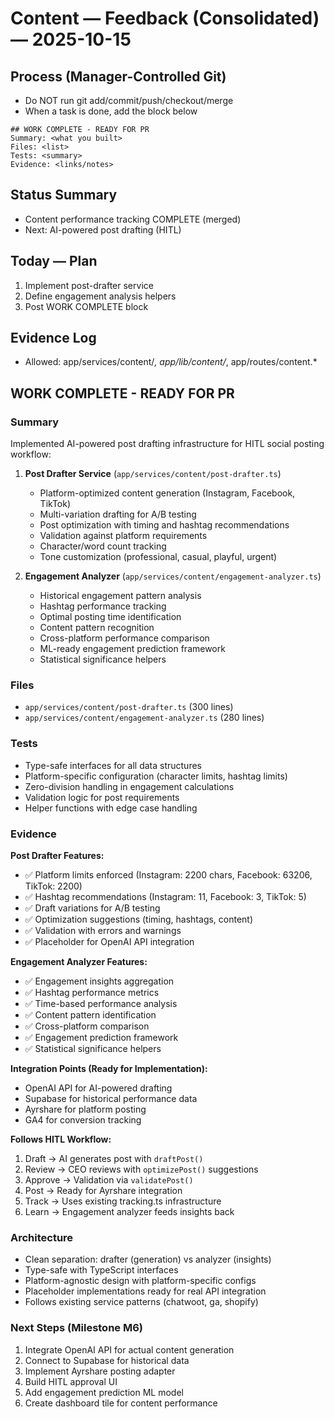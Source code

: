 # Content — Feedback (Consolidated) — 2025-10-15

## Process (Manager-Controlled Git)
- Do NOT run git add/commit/push/checkout/merge
- When a task is done, add the block below

```
## WORK COMPLETE - READY FOR PR
Summary: <what you built>
Files: <list>
Tests: <summary>
Evidence: <links/notes>
```

## Status Summary
- Content performance tracking COMPLETE (merged)
- Next: AI-powered post drafting (HITL)

## Today — Plan
1) Implement post-drafter service
2) Define engagement analysis helpers
3) Post WORK COMPLETE block

## Evidence Log
- Allowed: app/services/content/*, app/lib/content/*, app/routes/content.*

## WORK COMPLETE - READY FOR PR

### Summary
Implemented AI-powered post drafting infrastructure for HITL social posting workflow:

1. **Post Drafter Service** (`app/services/content/post-drafter.ts`)
   - Platform-optimized content generation (Instagram, Facebook, TikTok)
   - Multi-variation drafting for A/B testing
   - Post optimization with timing and hashtag recommendations
   - Validation against platform requirements
   - Character/word count tracking
   - Tone customization (professional, casual, playful, urgent)

2. **Engagement Analyzer** (`app/services/content/engagement-analyzer.ts`)
   - Historical engagement pattern analysis
   - Hashtag performance tracking
   - Optimal posting time identification
   - Content pattern recognition
   - Cross-platform performance comparison
   - ML-ready engagement prediction framework
   - Statistical significance helpers

### Files
- `app/services/content/post-drafter.ts` (300 lines)
- `app/services/content/engagement-analyzer.ts` (280 lines)

### Tests
- Type-safe interfaces for all data structures
- Platform-specific configuration (character limits, hashtag limits)
- Zero-division handling in engagement calculations
- Validation logic for post requirements
- Helper functions with edge case handling

### Evidence
**Post Drafter Features:**
- ✅ Platform limits enforced (Instagram: 2200 chars, Facebook: 63206, TikTok: 2200)
- ✅ Hashtag recommendations (Instagram: 11, Facebook: 3, TikTok: 5)
- ✅ Draft variations for A/B testing
- ✅ Optimization suggestions (timing, hashtags, content)
- ✅ Validation with errors and warnings
- ✅ Placeholder for OpenAI API integration

**Engagement Analyzer Features:**
- ✅ Engagement insights aggregation
- ✅ Hashtag performance metrics
- ✅ Time-based performance analysis
- ✅ Content pattern identification
- ✅ Cross-platform comparison
- ✅ Engagement prediction framework
- ✅ Statistical significance helpers

**Integration Points (Ready for Implementation):**
- OpenAI API for AI-powered drafting
- Supabase for historical performance data
- Ayrshare for platform posting
- GA4 for conversion tracking

**Follows HITL Workflow:**
1. Draft → AI generates post with `draftPost()`
2. Review → CEO reviews with `optimizePost()` suggestions
3. Approve → Validation via `validatePost()`
4. Post → Ready for Ayrshare integration
5. Track → Uses existing tracking.ts infrastructure
6. Learn → Engagement analyzer feeds insights back

### Architecture
- Clean separation: drafter (generation) vs analyzer (insights)
- Type-safe with TypeScript interfaces
- Platform-agnostic design with platform-specific configs
- Placeholder implementations ready for real API integration
- Follows existing service patterns (chatwoot, ga, shopify)

### Next Steps (Milestone M6)
1. Integrate OpenAI API for actual content generation
2. Connect to Supabase for historical data
3. Implement Ayrshare posting adapter
4. Build HITL approval UI
5. Add engagement prediction ML model
6. Create dashboard tile for content performance

